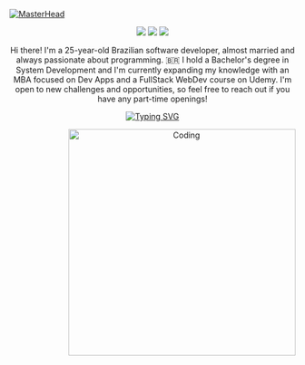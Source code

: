 [![MasterHead](https://iili.io/JNQJ7Ub.png)](https://github.com/GomesBetaX)

<div align="center">

  <a href="">![](https://komarev.com/ghpvc/?username=gomesbetax&color=blueviolet)</a>
  <img src="https://badges.pufler.dev/repos/gomesbetax"/>
  <img src="https://badges.pufler.dev/commits/monthly/gomesbetax"/>

  <p>
Hi there!  I'm a 25-year-old Brazilian software developer, almost married and always passionate about programming. 🇧🇷
I hold a Bachelor's degree in System Development and I'm currently expanding my knowledge with an MBA focused on Dev Apps and a FullStack WebDev course on Udemy.
I'm open to new challenges and opportunities, so feel free to reach out if you have any part-time openings!</p>

[![Typing SVG](https://readme-typing-svg.demolab.com?font=Fira+Code&pause=1000&color=9290C3&random=false&width=435&lines=In+progress+FullStack+WebDev)](https://git.io/typing-svg)

<img align="right" alt="Coding" width="400" src="https://iili.io/JNQAXJR.gif">
</div>









<!--
**GomesBetaX/GomesBetaX** is a ✨ _special_ ✨ repository because its `README.md` (this file) appears on your GitHub profile.

Here are some ideas to get you started:

- 🔭 I’m currently working on ...
- 🌱 I’m currently learning ...
- 👯 I’m looking to collaborate on ...
- 🤔 I’m looking for help with ...
- 💬 Ask me about ...
- 📫 How to reach me: ...
- 😄 Pronouns: ...
- ⚡ Fun fact: ...
-->

